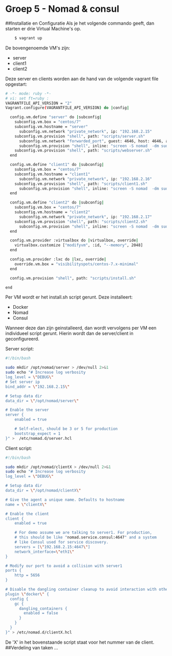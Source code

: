 # Groep 5 - Nomad & consul
##Installatie en Configuratie
Als je het volgende commando geeft, dan starten er drie Virtual Machine's op.

```bash
    $ vagrant up
```

De bovengenoemde VM's zijn:
* server
* client1
* client2

Deze server en clients worden aan de hand van de volgende vagrant file opgestart:
```bash
# -*- mode: ruby -*-
# vi: set ft=ruby :
VAGRANTFILE_API_VERSION = "2"
Vagrant.configure(VAGRANTFILE_API_VERSION) do |config|

  config.vm.define "server" do |subconfig|
    subconfig.vm.box = "centos/7"
    subconfig.vm.hostname = "server"
	  subconfig.vm.network "private_network", ip: "192.168.2.15"
    subconfig.vm.provision "shell", path: "scripts/server.sh"
	  subconfig.vm.network "forwarded_port", guest: 4646, host: 4646, auto_correct: true, host_ip: "127.0.0.1"
	  subconfig.vm.provision "shell", inline: "screen -S nomad  -dm sudo nomad  agent -config /etc/nomad.d/server.hcl"
    subconfig.vm.provision "shell", path: "scripts/webserver.sh"
  end

  config.vm.define "client1" do |subconfig|
    subconfig.vm.box = "centos/7"
    subconfig.vm.hostname = "client1"
	  subconfig.vm.network "private_network", ip: "192.168.2.16"
    subconfig.vm.provision "shell", path: "scripts/client1.sh"
	  subconfig.vm.provision "shell", inline: "screen -S nomad  -dm sudo nomad  agent -config /etc/nomad.d/client1.hcl"
  end

  config.vm.define "client2" do |subconfig|
    subconfig.vm.box = "centos/7"
    subconfig.vm.hostname = "client2"
	  subconfig.vm.network "private_network", ip: "192.168.2.17"
    subconfig.vm.provision "shell", path: "scripts/client2.sh"
	  subconfig.vm.provision "shell", inline: "screen -S nomad  -dm sudo nomad  agent -config /etc/nomad.d/client2.hcl"
  end

  config.vm.provider :virtualbox do |virtualbox, override|
    virtualbox.customize ["modifyvm", :id, "--memory", 2048]
  end

  config.vm.provider :lxc do |lxc, override|
    override.vm.box = "visibilityspots/centos-7.x-minimal"
  end

  config.vm.provision "shell", path: "scripts/install.sh"

end
```
Per VM wordt er het install.sh script gerunt. Deze installeert:
* Docker
* Nomad
* Consul

Wanneer deze dan zijn geinstalleerd, dan wordt vervolgens per VM een individueel script gerunt. Hierin wordt dan de server/client in geconfigureerd.

Server script:
```bash
#!/bin/bash

sudo mkdir /opt/nomad/server > /dev/null 2>&1
sudo echo "# Increase log verbosity
log_level = \"DEBUG\"
# Set server ip
bind_addr = \"192.168.2.15\"

# Setup data dir
data_dir = \"/opt/nomad/server\"

# Enable the server
server {
    enabled = true

    # Self-elect, should be 3 or 5 for production
    bootstrap_expect = 1
}" >  /etc/nomad.d/server.hcl
```
Client script:
```bash
#!/bin/bash

sudo mkdir /opt/nomad/clientX > /dev/null 2>&1
sudo echo "# Increase log verbosity
log_level = \"DEBUG\"

# Setup data dir
data_dir = \"/opt/nomad/clientX\"

# Give the agent a unique name. Defaults to hostname
name = \"clientX\"

# Enable the client
client {
    enabled = true

    # For demo assume we are talking to server1. For production,
    # this should be like "nomad.service.consul:4647" and a system
    # like Consul used for service discovery.
    servers = [\"192.168.2.15:4647\"]
	network_interface=\"eth1\"
}

# Modify our port to avoid a collision with server1
ports {
    http = 5656
}

# Disable the dangling container cleanup to avoid interaction with other clients
plugin \"docker\" {
  config {
    gc {
      dangling_containers {
        enabled = false
      }
    }
  }
}" > /etc/nomad.d/clientX.hcl
```
De 'X' in het bovenstaande script staat voor het nummer van de client.
##Verdeling van taken
...

